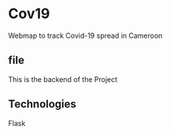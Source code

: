 # Cov19
Webmap to track Covid-19 spread in Cameroon 

## file
This is the backend of the Project

## Technologies 
Flask
